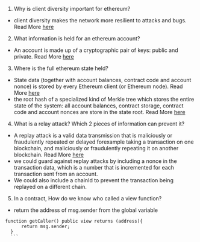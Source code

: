 1. Why is client diversity important for ethereum?

- client diversity makes the network more resilient to attacks and bugs.
  Read More [here](https://ethereum.org/en/developers/docs/nodes-and-clients/client-diversity/)

2. What information is held for an ethereum account?

- An account is made up of a cryptographic pair of keys: public and private.
  Read More [here](https://ethereum.org/en/developers/docs/accounts/)

3. Where is the full ethereum state held?

- State data (together with account balances, contract code and account nonce) is stored by every Ethereum client (or Ethereum node).
  Read More [here](https://www.reddit.com/r/ethereum/comments/3k4h3w/basic_questions_about_the_ethereum_evm_and_state/)
- the root hash of a specialized kind of Merkle tree which stores the entire state of the system: all account balances, contract storage, contract code and account nonces are store in the state root.
  Read More [here](https://blog.ethereum.org/2015/06/26/state-tree-pruning)

4. What is a relay attack? Which 2 pieces of information can prevent it?

- A replay attack is a valid data transmission that is maliciously or fraudulently repeated or delayed forexample taking a transaction on one blockchain, and maliciously or fraudulently repeating it on another blockchain.
  Read More [here](https://ethereum.stackexchange.com/questions/26/what-is-a-replay-attack)
- we could guard against replay attacks by including a nonce in the transaction data, which is a number that is incremented for each transaction sent from an account.
- We could also include a chainId to prevent the transaction being replayed on a different chain.

5. In a contract, How do we know who called a view function?

- return the address of msg.sender from the global variable

````
function getCaller() public view returns (address){
      return msg.sender;
  }
  ```
````
